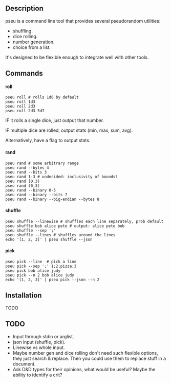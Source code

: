 ## Description
pseu is a command line tool that provides several pseudorandom utilities:

* shuffling.
* dice rolling.
* number generation.
* choice from a list.

It's designed to be flexible enough to integrate well with other tools.

## Commands
#### roll
```
pseu roll # rolls 1d6 by default
pseu roll 1d3
pseu roll 2d3
pseu roll 2d3 5d7
```

IF it rolls a single dice, just output that number.

IF multiple dice are rolled, output stats (min, max, sum, avg).

Alternatively, have a flag to output stats.

#### rand
```
pseu rand # some arbitrary range
pseu rand --bytes 4
pseu rand --bits 3
pseu rand 1-3 # undecided: inclusivity of bounds?
pseu rand [0,3)
pseu rand (0,3]
pseu rand --binary 0-5
pseu rand --binary --bits 7
pseu rand --binary --big-endian --bytes 8
```

#### shuffle
```
pseu shuffle --linewise # shuffles each line separately, prob default
pseu shuffle bob alice pete # output: alice pete bob
pseu shuffle --sep ';'
pseu shuffle --lines # shuffles around the lines
echo '[1, 2, 3]' | pseu shuffle --json
```

#### pick
```
pseu pick --line  # pick a line
pseu pick --sep ';' 1;2;pizza;3
pseu pick bob alice judy
pseu pick --n 2 bob alice judy
echo '[1, 2, 3]' | pseu pick --json --n 2
```

## Installation
TODO

## TODO
* Input through stdin or arglist.
* json input (shuffle, pick).
* Linewise vs whole input.
* Maybe number gen and dice rolling don't need such flexible options, they just search & replace. Then you could use them to replace stuff in a document.
* Ask D&D types for their opinions, what would be useful? Maybe the ability to identify a crit?
